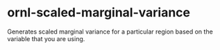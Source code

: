 # ornl-scaled-marginal-variance
Generates scaled marginal variance for a particular region based on the variable that you are using.
